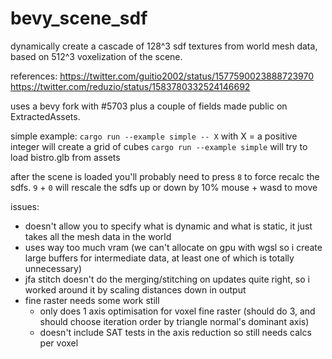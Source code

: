 # bevy_scene_sdf

dynamically create a cascade of 128^3 sdf textures from world mesh data, based on 512^3 voxelization of the scene.

references:
https://twitter.com/guitio2002/status/1577590023888723970
https://twitter.com/reduzio/status/1583780332524146692

uses a bevy fork with #5703 plus a couple of fields made public on ExtractedAssets.

simple example:
`cargo run --example simple -- X` with X = a positive integer will create a grid of cubes
`cargo run --example simple` will try to load bistro.glb from assets

after the scene is loaded you'll probably need to press `8` to force recalc the sdfs.
`9` + `0` will rescale the sdfs up or down by 10%
mouse + wasd to move

issues:
- doesn't allow you to specify what is dynamic and what is static, it just takes all the mesh data in the world
- uses way too much vram (we can't allocate on gpu with wgsl so i create large buffers for intermediate data, at least one of which is totally unnecessary)
- jfa stitch doesn't do the merging/stitching on updates quite right, so i worked around it by scaling distances down in output
- fine raster needs some work still
  - only does 1 axis optimisation for voxel fine raster (should do 3, and should choose iteration order by triangle normal's dominant axis)
  - doesn't include SAT tests in the axis reduction so still needs calcs per voxel
